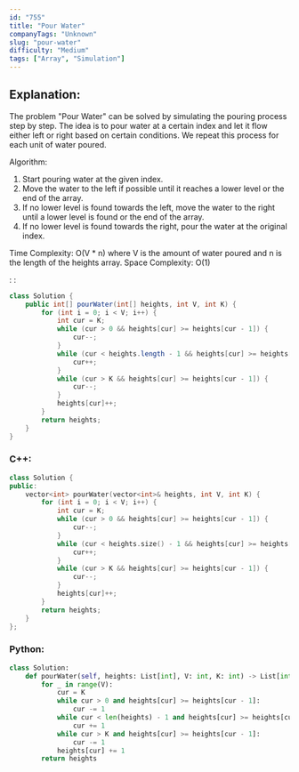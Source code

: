 ```yaml
---
id: "755"
title: "Pour Water"
companyTags: "Unknown"
slug: "pour-water"
difficulty: "Medium"
tags: ["Array", "Simulation"]
---
```


## Explanation:

The problem "Pour Water" can be solved by simulating the pouring process step by step. The idea is to pour water at a certain index and let it flow either left or right based on certain conditions. We repeat this process for each unit of water poured.

Algorithm:
1. Start pouring water at the given index.
2. Move the water to the left if possible until it reaches a lower level or the end of the array.
3. If no lower level is found towards the left, move the water to the right until a lower level is found or the end of the array.
4. If no lower level is found towards the right, pour the water at the original index.

Time Complexity: O(V * n) where V is the amount of water poured and n is the length of the heights array.
Space Complexity: O(1)

:
:
```java
class Solution {
    public int[] pourWater(int[] heights, int V, int K) {
        for (int i = 0; i < V; i++) {
            int cur = K;
            while (cur > 0 && heights[cur] >= heights[cur - 1]) {
                cur--;
            }
            while (cur < heights.length - 1 && heights[cur] >= heights[cur + 1]) {
                cur++;
            }
            while (cur > K && heights[cur] >= heights[cur - 1]) {
                cur--;
            }
            heights[cur]++;
        }
        return heights;
    }
}
```

### C++:
```cpp
class Solution {
public:
    vector<int> pourWater(vector<int>& heights, int V, int K) {
        for (int i = 0; i < V; i++) {
            int cur = K;
            while (cur > 0 && heights[cur] >= heights[cur - 1]) {
                cur--;
            }
            while (cur < heights.size() - 1 && heights[cur] >= heights[cur + 1]) {
                cur++;
            }
            while (cur > K && heights[cur] >= heights[cur - 1]) {
                cur--;
            }
            heights[cur]++;
        }
        return heights;
    }
};
```

### Python:
```python
class Solution:
    def pourWater(self, heights: List[int], V: int, K: int) -> List[int]:
        for _ in range(V):
            cur = K
            while cur > 0 and heights[cur] >= heights[cur - 1]:
                cur -= 1
            while cur < len(heights) - 1 and heights[cur] >= heights[cur + 1]:
                cur += 1
            while cur > K and heights[cur] >= heights[cur - 1]:
                cur -= 1
            heights[cur] += 1
        return heights
```
